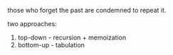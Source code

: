 those who forget the past are condemned to repeat it.

two approaches:
1. top-down - recursion + memoization
2. bottom-up - tabulation

